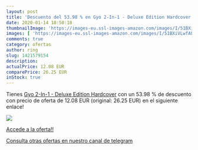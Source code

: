 ```yaml
---
layout: post
title: 'Descuento del 53.98 % en Gyo 2-In-1 - Deluxe Edition Hardcover'
date: 2020-01-14 18:50:18
thumbnailImage: 'https://images-eu.ssl-images-amazon.com/images/I/51BXiVLwfAL._SL200_.jpg'
images: [ 'https://images-eu.ssl-images-amazon.com/images/I/51BXiVLwfAL._SL200_.jpg' ]
comments: true
category: ofertas
author: ring
slug: 1421579154
description:
actualPrice: 12.08 EUR
comparePrice: 26.25 EUR
inStock: true
---
```


Tienes [Gyo 2-In-1 - Deluxe Edition Hardcover](https://www.amazon.com/dp/1421579154/?tag=redken08-20) con un 53.98 % de descuento con precio de oferta de 12.08 EUR (original: 26.25 EUR) en el siguiente enlace!

[![](https://images-eu.ssl-images-amazon.com/images/I/51BXiVLwfAL._SL200_.jpg)](https://www.amazon.com/dp/1421579154/?tag=redken08-20)

[Accede a la oferta!!](https://www.amazon.com/dp/1421579154/?tag=redken08-20)

[Consulta otras ofertas en nuestro canal de telegram](https://t.me/s/ofertas25)
